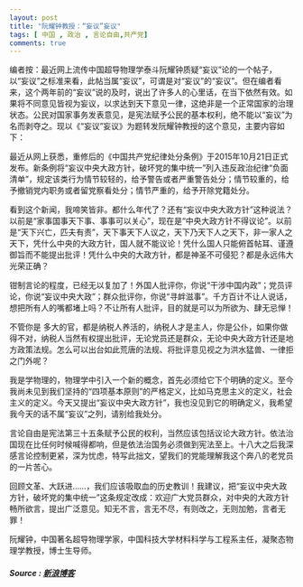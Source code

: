 ```yaml
---
layout: post
title: "阮耀钟教授：“妄议”妄议"
tags: [ 中国 , 政治 , 言论自由,共产党]
comments: true
---
```


编者按：最近网上流传中国超导物理学泰斗阮耀钟质疑“妄议”论的一个帖子，以“妄议”之标准来看，此帖当属“妄议”，可谓是对“妄议”的“妄议”。但在编者看来，这个两年前的“妄议”说的及时，说出了许多人的心里话，在当下依然有效。如果将不同意见皆视为妄议，以求达到天下意见一律，这绝非是一个正常国家的治理状态。公民对国家事务发表意见，是宪法赋予公民的基本权利，绝不能以“妄议”为名而剥夺之。现以《“妄议”妄议》为题转发阮耀钟教授的这个意见，主要内容如下：

最近从网上获悉，重修后的《中国共产党纪律处分条例》于2015年10月21日正式发布。新条例将“妄议中央大政方针，破坏党的集中统一”列入违反政治纪律“负面清单”，规定该类行为情节较轻的，给予警告或者严重警告处分；情节较重的，给予撤销党内职务或者留党察看处分；情节严重的，给予开除党籍处分。

看到这个新闻，我啼笑皆非。都什么年代了？还有“妄议中央大政方针”这种说法？以前是“家事国事天下事、事事可以关心”，现在是“中央大政方针不得议论”。以前是“天下兴亡，匹夫有责”，天下事天下人议之，天下乃天下人之天下，非一家人之天下，凭什么中央的大政方针，国人就不能议论！凭什么国人只能俯首帖耳、谨遵御旨而不能提出批评！凭什么中央的大政方针，都是神圣不可侵犯？都是永远伟大光荣正确？

钳制言论的程度，已经无以复加了！外国人批评你，你说“干涉中国内政”；党员评论，你说“妄议中央大政”；群众批评你，你说“寻衅滋事”。千方百计不让人说话，想把所有人的嘴都堵上吗？不让所有人批评，目的就是可以为所欲为、肆无忌惮！

不管你是 多大的官，都是纳税人养活的，纳税人才是主人，你是公仆，如果你做得不对，纳税人当然有权提出批评，无论党员还是群众，无论中央大政方针还是地方政策法规。怎么可以出台如此荒唐的法规、将批评意见视之为洪水猛兽、一律拒之门外呢？

我是学物理的，物理学中引入一个新的概念，首先必须给它下个明确的定义。至今我尚未见到我们坚持的“四项基本原则”的严格定义，比如马克思主义的定义，社会主义的定义。今天又提出“妄议中央大政方针”，我也没见到它的明确定义，我希望我今天的话不属“妄议”之列，请别给我处分。

言论自由是宪法第三十五条赋予公民的权利，当然应该包括议论大政方针。依法治国现在比任何时候喊得都响，但是依法治国务必须做到宪法至上。十八大之后我深感言论控制更紧，深为忧虑，特写此拙文，望我们的党能理解我这个奔八的老党员的一片苦心。

回顾文革、大跃进……，我们应该吸取血的历史教训！我建议，把“妄议中央大政方针，破坏党的集中统一”这条规定改成：欢迎广大党员群众，对中央的大政方针畅所欲言，提出广泛意见。知无不言，言无不尽，有则改之，无则加勉，言者无罪！

阮耀钟，中国著名超导物理学家，中国科技大学材料科学与工程系主任，凝聚态物理学教授，博士生导师。

##### Source : [新浪博客](http://blog.sina.cn/dpool/blog/s/blog_4945502a0102x1az.html?utm_source=bshare&utm_campaign=bshare&utm_medium=weixin&bsh_bid=2031352275&from=timeline&isappinstalled=0)